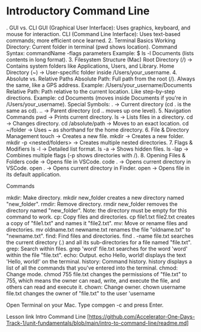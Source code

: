 
# Introductory Command Line

. GUI vs. CLI
GUI (Graphical User Interface): Uses graphics, keyboard, and mouse for interaction.
CLI (Command Line Interface): Uses text-based commands; more efficient once learned.
2. Terminal Basics
Working Directory: Current folder in terminal (pwd shows location).
Command Syntax: commandName -flags parameters
Example: $ ls -l Documents (lists contents in long format).
3. Filesystem Structure (Mac)
Root Directory (/) → Contains system folders like Applications, Users, and Library.
Home Directory (~) → User-specific folder inside /Users/your_username.
4. Absolute vs. Relative Paths
Absolute Path: Full path from the root (/). Always the same, like a GPS address.
Example: /Users/your_username/Documents
Relative Path: Path relative to the current location. Like step-by-step directions.
Example: cd Documents (moves inside Documents if you're in /Users/your_username).
Special Symbols:
. → Current directory (cd . is the same as cd).
.. → Parent directory (cd .. moves up one level).
5. Navigation Commands
pwd → Prints current directory.
ls → Lists files in a directory.
cd <directory> → Changes directory.
cd /absolute/path → Moves to an exact location.
cd ~/folder → Uses ~ as shorthand for the home directory.
6. File & Directory Management
touch <filename> → Creates a new file.
mkdir <foldername> → Creates a new folder.
mkdir -p <nested/folders> → Creates multiple nested directories.
7. Flags & Modifiers
ls -l → Detailed list format.
ls -a → Shows hidden files.
ls -lap → Combines multiple flags (-p shows directories with /).
8. Opening Files & Folders
code <filename> → Opens file in VSCode.
code . → Opens current directory in VSCode.
open . → Opens current directory in Finder.
open <file> → Opens file in its default application.

Commands

mkdir: Make directory.
mkdir new_folder creates a new directory named "new_folder".
rmdir: Remove directory.
rmdir new_folder removes the directory named "new_folder". Note: the directory must be empty for this command to work.
cp: Copy files and directories.
cp file1.txt file2.txt creates a copy of "file1.txt" and names it "file2.txt".
mv: Move or rename files and directories.
mv oldname.txt newname.txt renames the file "oldname.txt" to "newname.txt".
find: Find files and directories.
find . -name file.txt searches the current directory (.) and all its sub-directories for a file named "file.txt".
grep: Search within files.
grep 'word' file.txt searches for the word 'word' within the file "file.txt".
echo: Output.
echo Hello, world! displays the text 'Hello, world!' on the terminal.
history: Command history.
history displays a list of all the commands that you've entered into the terminal.
chmod: Change mode.
chmod 755 file.txt changes the permissions of "file.txt" to 755, which means the owner can read, write, and execute the file, and others can read and execute it.
chown: Change owner.
chown username file.txt changes the owner of "file.txt" to the user 'username



Open Terminal on your Mac.
Type compgen -c and press Enter.



Lesson link
Intro Command Line
[https://github.com/Accelerator-One-Days-Track-1/unit-fundamentals/blob/main/intro-to-command-line/readme.md]